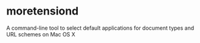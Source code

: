 # moretensiond
A command-line tool to select default applications for document types and URL schemes on Mac OS X
